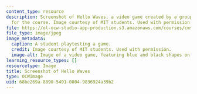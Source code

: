 ```yaml
---
content_type: resource
description: Screenshot of Hello Waves, a video game created by a group of MIT students
  for the course. Image courtesy of MIT students. Used with permission.
file: https://ol-ocw-studio-app-production.s3.amazonaws.com/courses/cms-611j-creating-video-games-fall-2014/68be269a8890549108049836924a39b2_cms-611jf14.jpg
file_type: image/jpeg
image_metadata:
  caption: A student playtesting a game.
  credit: Image courtesy of MIT students. Used with permission.
  image-alt: Image of a video game, featuring blue and black shapes on a green background.
learning_resource_types: []
resourcetype: Image
title: Screenshot of Hello Waves
type: OCWImage
uid: 68be269a-8890-5491-0804-9836924a39b2
---
```

